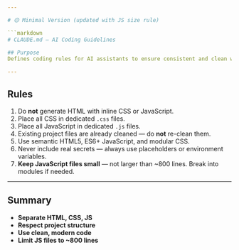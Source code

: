 ```yaml
---

# 🟡 Minimal Version (updated with JS size rule)

```markdown
# CLAUDE.md – AI Coding Guidelines

## Purpose
Defines coding rules for AI assistants to ensure consistent and clean web application code.

---
```


## Rules
1. Do **not** generate HTML with inline CSS or JavaScript.  
2. Place all CSS in dedicated `.css` files.  
3. Place all JavaScript in dedicated `.js` files.  
4. Existing project files are already cleaned — do **not** re-clean them.  
5. Use semantic HTML5, ES6+ JavaScript, and modular CSS.  
6. Never include real secrets — always use placeholders or environment variables.  
7. **Keep JavaScript files small** — not larger than ~800 lines. Break into modules if needed.  

---

## Summary
- **Separate HTML, CSS, JS**  
- **Respect project structure**  
- **Use clean, modern code**  
- **Limit JS files to ~800 lines**

